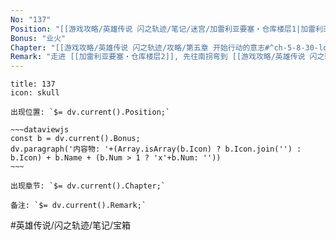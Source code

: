 ```yaml
---
No: "137"
Position: "[[游戏攻略/英雄传说 闪之轨迹/笔记/迷宫/加雷利亚要塞・仓库楼层1|加雷利亚要塞・仓库楼层1]]"
Bonus: "业火"
Chapter: "[[游戏攻略/英雄传说 闪之轨迹/攻略/第五章 开始行动的意志#^ch-5-8-30-location-02|第五章8/30]]"
Remark: "走进 [[加雷利亚要塞・仓库楼层2]], 先往南拐弯到 [[游戏攻略/英雄传说 闪之轨迹/笔记/迷宫/加雷利亚要塞・仓库楼层1|加雷利亚要塞・仓库楼层1]], [[玉帘2|玉帘]] Boss战后可获得"
---
```

```ad-danger
title: 137
icon: skull

出现位置: `$= dv.current().Position;`

~~~dataviewjs
const b = dv.current().Bonus;
dv.paragraph('内容物: '+(Array.isArray(b.Icon) ? b.Icon.join('') : b.Icon) + b.Name + (b.Num > 1 ? 'x'+b.Num: ''))
~~~

出现章节: `$= dv.current().Chapter;`

备注: `$= dv.current().Remark;`

```

#英雄传说/闪之轨迹/笔记/宝箱